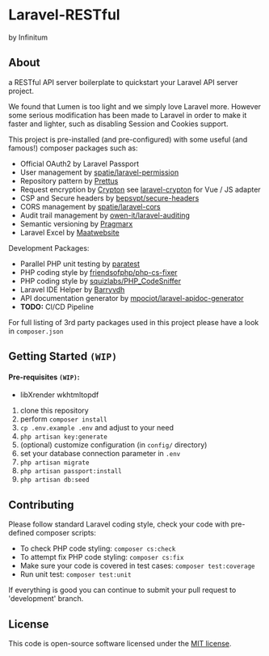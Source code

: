 # Laravel-RESTful
by Infinitum

## About
a RESTful API server boilerplate to quickstart your Laravel API server project.

We found that Lumen is too light and we simply love Laravel more. However some serious modification has been made to 
Laravel in order to make it faster and lighter, such as disabling Session and Cookies support.  

This project is pre-installed (and pre-configured) with some useful (and famous!) composer packages such as:

- Official OAuth2 by Laravel Passport
- User management by [spatie/laravel-permission](https://github.com/spatie/laravel-permission)
- Repository pattern by [Prettus](https://github.com/andersao/l5-repository)
- Request encryption by [Crypton](https://github.com/tzsk/crypton) see [laravel-crypton](https://github.com/tzsk/laravel-crypton) for Vue / JS adapter
- CSP and Secure headers by [bepsvpt/secure-headers](https://github.com/BePsvPT/secure-headers)
- CORS management by [spatie/laravel-cors](https://github.com/spatie/laravel-cors)
- Audit trail management by [owen-it/laravel-auditing](https://github.com/owen-it/laravel-auditing)
- Semantic versioning by [Pragmarx](https://github.com/antonioribeiro/version)
- Laravel Excel by [Maatwebsite](https://github.com/maatwebsite/Laravel-Excel)

Development Packages:

- Parallel PHP unit testing by [paratest](https://github.com/paratestphp/paratest)
- PHP coding style by [friendsofphp/php-cs-fixer](https://github.com/FriendsOfPhp/PHP-CS-Fixer)
- PHP coding style by [squizlabs/PHP_CodeSniffer](https://github.com/squizlabs/PHP_CodeSniffer)
- Laravel IDE Helper by [Barryvdh](https://github.com/barryvdh/laravel-ide-helper)
- API documentation generator by [mpociot/laravel-apidoc-generator](https://github.com/mpociot/laravel-apidoc-generator)
- **TODO:** CI/CD Pipeline


For full listing of 3rd party packages used in this project please have a look in `composer.json`


## Getting Started `(WIP)`

#### Pre-requisites `(WIP)`:
- libXrender wkhtmltopdf

1. clone this repository
1. perform `composer install`
1. `cp .env.example .env` and adjust to your need
1. `php artisan key:generate`
1. (optional) customize configuration (in `config/` directory)
1. set your database connection parameter in `.env`
1. `php artisan migrate`
1. `php artisan passport:install`
1. `php artisan db:seed`

## Contributing
Please follow standard Laravel coding style, check your code with pre-defined composer scripts:

- To check PHP code styling: `composer cs:check`
- To attempt fix PHP code styling: `composer cs:fix`
- Make sure your code is covered in test cases: `composer test:coverage`
- Run unit test: `composer test:unit`

If everything is good you can continue to submit your pull request to 'development' branch.


## License
This code is open-source software licensed under the [MIT license](https://opensource.org/licenses/MIT).
